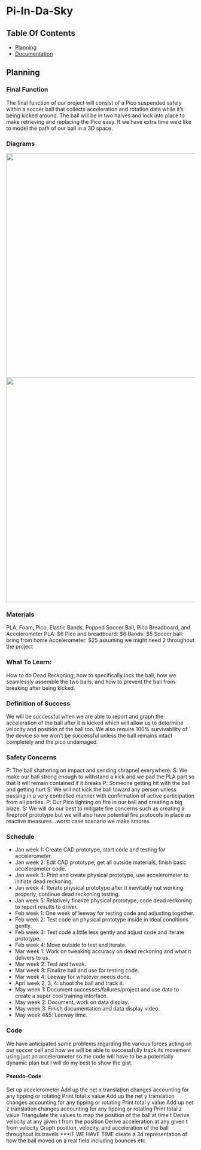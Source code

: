 # Pi-In-Da-Sky

## Table Of Contents
* [Planning](#Planning)
* [Documentation](#Documentation)

## Planning

### Final Function
The final function of our project will consist of a Pico suspended safely within a soccer ball that collects acceleration and rotation data while it’s being kicked around. The ball will be in two halves and lock into place to make retrieving and replacing the Pico easy. If we have extra time we’d like to model the path of our ball in a 3D space.

### Diagrams
<img src="https://github.com/ABird2918/Pi-in-da-ski/assets/91289646/fcd7e84f-b6c8-408e-a637-fcff89d3e4c5" width="600"/>
<img src="https://github.com/ABird2918/Pi-in-da-ski/assets/91289646/def695e8-ccb8-4d83-b86b-26c83e6c8851" width="600"/>

### Materials
PLA, Foam, Pico, Elastic Bands, Popped Soccer Ball, Pico Breadboard, and Accelerometer
PLA: $6
Pico and breadboard: $6
Bands: $5
Soccer ball: bring from home
Accelerometer: $25 assuming we might need 2 throughout the project

### What To Learn:
How to do Dead Reckoning, how to specifically lock the ball, how we seamlessly assemble the two balls, and how to prevent the ball from breaking after being kicked. 

### Definition of Success
We will be successful when we are able to report and graph the acceleration of the ball after it is kicked which will allow us to determine velocity and position of the ball too. We also require 100% survivability of the device so we won’t be successful unless the ball remains intact completely and the pico undamaged.

### Safety Concerns
P: The ball shattering on impact and sending shrapnel everywhere.
S: We make our ball strong enough to withstand a kick and we pad the PLA part so that it will remain contained if it breaks
P: Someone getting hit with the ball and getting hurt
S: We will not kick the ball toward any person unless passing in a very controlled manner with confirmation of active participation from all parties.
P: Our Pico lighting on fire in our ball and creating a big blaze.
S: We will do our best to mitigate fire concerns such as creating a fireproof prototype but we will also have potential fire protocols in place as reactive measures…worst case scenario we make smores.

### Schedule
* Jan week 1: Create CAD prototype, start code and testing for accelerometer.  
* Jan week 2: Edit CAD prototype, get all outside materials, finish basic accelerometer code.  
* Jan week 3: Print and create physical prototype, use accelerometer to initiate dead reckoning.  
* Jan week 4: Iterate physical prototype after it inevitably not working properly, continue dead reckoning testing.  
* Jan week 5: Relatively finalize physical prototype, code dead reckoning to report results to driver.  
* Feb week 1: One week of leeway for testing code and adjusting together.  
* Feb week 2: Test code on physical prototype inside in ideal conditions gently.  
* Feb week 3: Test code a little less gently and adjust code and iterate prototype.  
* Feb week 4: Move outside to test and iterate.  
* Mar week 1: Work on tweaking accuracy on dead reckoning and what it delivers to us.  
* Mar week 2: Test and tweak.  
* Mar week 3: Finalize ball and use for testing code.  
* Mar week 4: Leeway for whatever needs done.  
* Apri week 2, 3, 4: shoot the ball and track it.  
* May week 1: Document successes/failures/project and use data to create a super cool training interface.  
* May week 2: Document, work on data display.  
* May week 3: Finish documentation and data display video.  
* May week 4&5: Leeway time.  

### Code
We have anticipated some problems regarding the various forces acting on our soccer ball and how we will be able to successfully track its movement using just an accelerometer so the code will have to be a potentially dynamic plan but I will do my best to show the gist.

  #### Pseudo-Code
  Set up accelerometer
  Add up the net x translation changes accounting for any tipping or rotating
  Print total x value
  Add up the net y translation changes accounting for any tipping or rotating
  Print total y value
  Add up net z translation changes accounting for any tipping or rotating
  Print total z value
  Triangulate the values to map the position of the ball at time t
  Derive velocity at any given t from the position
  Derive acceleration at any given t from velocity
  Graph position, velocity, and acceleration of the ball throughout its travels
  ***IF WE HAVE TIME create a 3d representation of how the ball moved on a real field including bounces etc

